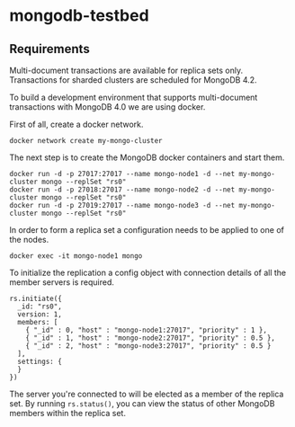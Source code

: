 # mongodb-testbed

## Requirements

Multi-document transactions are available for replica sets only. Transactions for sharded clusters are scheduled for MongoDB 4.2.

To build a development environment that supports multi-document transactions with MongoDB 4.0 we are using docker.  

First of all, create a docker network.

```
docker network create my-mongo-cluster
```

The next step is to create the MongoDB docker containers and start them.

```
docker run -d -p 27017:27017 --name mongo-node1 -d --net my-mongo-cluster mongo --replSet "rs0"
docker run -d -p 27018:27017 --name mongo-node2 -d --net my-mongo-cluster mongo --replSet "rs0"
docker run -d -p 27019:27017 --name mongo-node3 -d --net my-mongo-cluster mongo --replSet "rs0"
```

In order to form a replica set a configuration needs to be applied to one of the nodes.

```
docker exec -it mongo-node1 mongo
```

To initialize the replication a config object with connection details of all the member servers is required.

```
rs.initiate({
  _id: "rs0",
  version: 1,
  members: [
    { "_id" : 0, "host" : "mongo-node1:27017", "priority" : 1 },
    { "_id" : 1, "host" : "mongo-node2:27017", "priority" : 0.5 },
    { "_id" : 2, "host" : "mongo-node3:27017", "priority" : 0.5 }
  ],
  settings: {
  }
})
```

The server you're connected to will be elected as a member of the replica set. By running `rs.status()`, you can view the status of other MongoDB members within the replica set.
